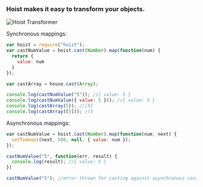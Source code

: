 ### Hoist makes it easy to transform your objects.

![Hoist Transformer](http://upload.wikimedia.org/wikipedia/en/1/16/Hoist-mw.jpg "Hoist")


Synchronous mappings:

```javascript
var hoist = require("hoist");
var castNumValue = hoist.cast(Number).map(function(num) {
  return {
    value: num
  }
});

var castArray = house.cast(Array);

console.log(castNumValue("5")); //{ value: 5 }
console.log(castNumValue({ value: 5 })); //{ value: 5 }
console.log(castArray(5)); //[5]
console.log(castArray([5])); //5

```

Asynchronous mappings:

```javascript
var castNumValue = hoist.cast(Number).map(function(num, next) {
  setTimeout(next, 500, null, { value: num });
});

castNumValue("5", function(err, result) {
  console.log(result); //{ value: 5 }
})

castNumValue("5"); //error thrown for casting against asynchronous caster
```
